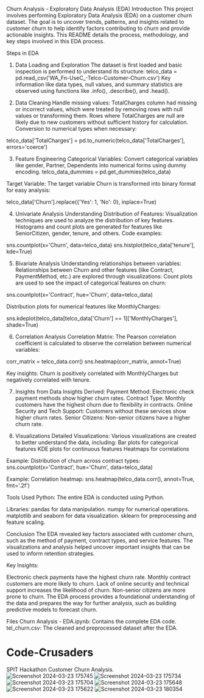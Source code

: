 Churn Analysis - Exploratory Data Analysis (EDA)
Introduction
This project involves performing Exploratory Data Analysis (EDA) on a customer churn dataset. The goal is to uncover trends, patterns, and insights related to customer churn to help identify factors contributing to churn and provide actionable insights. This README details the process, methodology, and key steps involved in this EDA process.

Steps in EDA
1. Data Loading and Exploration
The dataset is first loaded and basic inspection is performed to understand its structure:
telco_data = pd.read_csv('WA_Fn-UseC_-Telco-Customer-Churn.csv')
Key information like data types, null values, and summary statistics are observed using functions like .info(), .describe(), and .head().

2. Data Cleaning
Handle missing values:
TotalCharges column had missing or incorrect values, which were treated by removing rows with null values or transforming them.
Rows where TotalCharges are null are likely due to new customers without sufficient history for calculation.
Conversion to numerical types when necessary:

telco_data['TotalCharges'] = pd.to_numeric(telco_data['TotalCharges'], errors='coerce')

3. Feature Engineering
Categorical Variables: Convert categorical variables like gender, Partner, Dependents into numerical forms using dummy encoding.
telco_data_dummies = pd.get_dummies(telco_data)

Target Variable: The target variable Churn is transformed into binary format for easy analysis:

telco_data['Churn'].replace({'Yes': 1, 'No': 0}, inplace=True)

4. Univariate Analysis
Understanding Distribution of Features:
Visualization techniques are used to analyze the distribution of key features. Histograms and count plots are generated for features like SeniorCitizen, gender, tenure, and others.
Code examples:

sns.countplot(x='Churn', data=telco_data)
sns.histplot(telco_data['tenure'], kde=True)

5. Bivariate Analysis
Understanding relationships between variables:
Relationships between Churn and other features (like Contract, PaymentMethod, etc.) are explored through visualizations:
Count plots are used to see the impact of categorical features on churn:

sns.countplot(x='Contract', hue='Churn', data=telco_data)

Distribution plots for numerical features like MonthlyCharges:

sns.kdeplot(telco_data[telco_data['Churn'] == 1]['MonthlyCharges'], shade=True)

6. Correlation Analysis
Correlation Matrix:
The Pearson correlation coefficient is calculated to observe the correlation between numerical variables:

corr_matrix = telco_data.corr()
sns.heatmap(corr_matrix, annot=True)

Key insights:
Churn is positively correlated with MonthlyCharges but negatively correlated with tenure.

7. Insights from Data
Insights Derived:
Payment Method: Electronic check payment methods show higher churn rates.
Contract Type: Monthly customers have the highest churn due to flexibility in contracts.
Online Security and Tech Support: Customers without these services show higher churn rates.
Senior Citizens: Non-senior citizens have a higher churn rate.

8. Visualizations
Detailed Visualizations:
Various visualizations are created to better understand the data, including:
Bar plots for categorical features
KDE plots for continuous features
Heatmaps for correlations

Example: Distribution of churn across contract types:
sns.countplot(x='Contract', hue='Churn', data=telco_data)

Example: Correlation heatmap:
sns.heatmap(telco_data.corr(), annot=True, fmt='.2f')

Tools Used
Python: The entire EDA is conducted using Python.

Libraries:
pandas for data manipulation.
numpy for numerical operations.
matplotlib and seaborn for data visualization.
sklearn for preprocessing and feature scaling.

Conclusion
The EDA revealed key factors associated with customer churn, such as the method of payment, contract types, and service features. The visualizations and analysis helped uncover important insights that can be used to inform retention strategies.

Key Insights:

Electronic check payments have the highest churn rate.
Monthly contract customers are more likely to churn.
Lack of online security and technical support increases the likelihood of churn.
Non-senior citizens are more prone to churn.
The EDA process provides a foundational understanding of the data and prepares the way for further analysis, such as building predictive models to forecast churn.

Files
Churn Analysis - EDA.ipynb: Contains the complete EDA code.
tel_churn.csv: The cleaned and preprocessed dataset after the EDA.

# Code-Crusaders
SPIT Hackathon Customer Churn Analysis.
![Screenshot 2024-03-23 175745](https://github.com/Ajinkya2101/Code-Crusaders/assets/73093700/f8ac928f-3330-4a1e-94d7-556052149773)
![Screenshot 2024-03-23 175734](https://github.com/Ajinkya2101/Code-Crusaders/assets/73093700/d0b5304e-6b0a-4a47-8039-26eb29fc1670)
![Screenshot 2024-03-23 175704](https://github.com/Ajinkya2101/Code-Crusaders/assets/73093700/7082a805-bc18-48be-90a0-03cd994e68eb)
![Screenshot 2024-03-23 175648](https://github.com/Ajinkya2101/Code-Crusaders/assets/73093700/0b0495a8-8c5e-43d0-9dd1-1c73fe111ded)
![Screenshot 2024-03-23 175622](https://github.com/Ajinkya2101/Code-Crusaders/assets/73093700/2f824690-4bbe-4963-b8d4-14b3068beddf)
![Screenshot 2024-03-23 180354](https://github.com/Ajinkya2101/Code-Crusaders/assets/73093700/2e5bac2e-61a0-4f34-a8cb-17bc4e291262)


